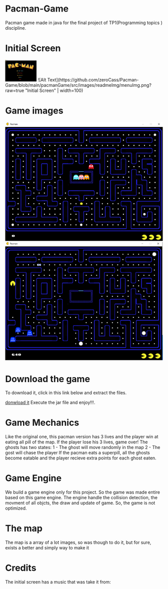 # Pacman-Game
 Pacman game made in java for the final project of TP1(Programming topics ) discipline.
 
 # Initial Screen
 <img src="https://github.com/zeroCass/Pacman-Game/blob/main/pacmanGame/src/images/readmeImg/menuImg.png" width=100>
![Alt Text](https://github.com/zeroCass/Pacman-Game/blob/main/pacmanGame/src/images/readmeImg/menuImg.png?raw=true "Initial Screen" | width=100)
 

# Game images
![Alt Text](https://github.com/zeroCass/Pacman-Game/blob/main/pacmanGame/src/images/readmeImg/gameImg0.png?raw=true "Game State 1")
![Alt Text](https://github.com/zeroCass/Pacman-Game/blob/main/pacmanGame/src/images/readmeImg/gameImg1.png?raw=true "Game State 2")


# Download the game
To download it, click in this link below and extract the files.

[donwload it](https://github.com/zeroCass/Pacman-Game/releases/download/v1.10.1/Pacman.Game.rar)
Execute the jar file and enjoy!!!.
 
 
 
 # Game Mechanics
 Like the original one, this pacman version has 3 lives and the player win at eating all pill of the map. If the player lose his 3 lives, game over!
 The ghosts has two states:
 1 - The ghost will move randomly in the map
 2 - The gost will chase the player
 If the pacman eats a superpill, all the ghosts become eatable and the player recieve extra points for each ghost eaten.
 

 
# Game Engine 
 We build a game engine only for this project. So the game was made entire based on this game engine.
 The engine handle the collision detection, the movment of all objcts, the draw and update of game.
 So, the game is not optimized.
 
 # The map
 The map is a array of a lot images, so was though to do it, but for sure, exists a better and simply way to make it
 
 # Credits
 The initial screen has a music that was take it from:
 

